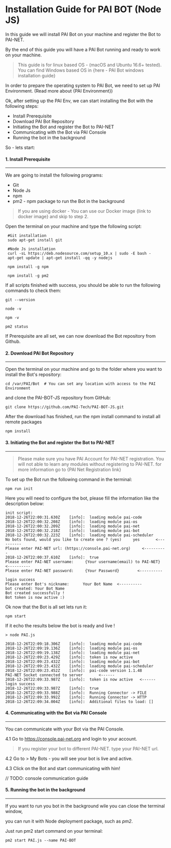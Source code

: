 Installation Guide for PAI BOT (Node JS)
========================================

In this guide we will install PAI Bot on your machine and register the Bot to PAI-NET.

By the end of this guide you will have a PAI Bot running and ready to work on your machine.

> This guide is for linux based OS - (macOS and Ubuntu 16.6+ tested). You can find Windows based OS in {here - PAI Bot windows installation guide}


In order to prepare the operating system to PAI Bot, we need to set up PAI Environment. (Read more about {PAI Environment})


Ok, after setting up the PAI Env, we can start installing the Bot with the following steps:
* Install Prerequisite
* Download PAI Bot Repository
* Initiating the Bot and register the Bot to PAI-NET
* Communicating with the Bot via PAI Console
* Running the bot in the background

So - lets start:

#### 1. Install Prerequisite
---------------------------------

We are going to install the following programs:
* Git
* Node Js
* npm
* pm2 - npm package to run the Bot in the background

> If you are using docker - You can use our Docker image {link to docker image} and skip to step 2.

Open the terminal on your machine and type the following script:
```
 #Git installation
 sudo apt-get install git

 #Node Js installation
 curl -sL https://deb.nodesource.com/setup_10.x | sudo -E bash -
 apt-get update | apt-get install -qq -y nodejs

 npm install -g npm

 npm install -g pm2

```

If all scripts finished with success, you should be able to run the following commands to check them:

```
git --version

node -v

npm -v

pm2 status
```

If Prerequisite are all set, we can now download the Bot repository from Github.

#### 2. Download PAI Bot Repository
---------------------------------

Open the terminal on your machine and go to the folder where you want to install the Bot's repository:
```
cd /var/PAI/Bot  # You can set any location with access to the PAI Environment
```

and clone the PAI-BOT-JS repository from GitHub:
```
git clone https://github.com/PAI-Tech/PAI-BOT-JS.git
```

After the download has finished, run the npm install command to install all remote packages
```
npm install
```


#### 3. Initiating the Bot and register the Bot to PAI-NET
---------------------------------

> Please make sure you have PAI Account for PAI-NET registration. You will not able to learn any modules without registering to PAI-NET.
for more information go to {PAI Net Registration link}

To set up the Bot run the following command in the terminal:
```
npm run init
```

Here you will need to configure the bot, please fill the information like the description below:
```
init script:
2018-12-26T22:00:31.630Z    [info]:  loading module pai-code
2018-12-26T22:00:32.208Z    [info]:  loading module pai-os
2018-12-26T22:00:32.209Z    [info]:  loading module pai-net
2018-12-26T22:00:32.218Z    [info]:  loading module pai-bot
2018-12-26T22:00:32.223Z    [info]:  loading module pai-scheduler
No bots found, would you like to create one ? (yes)     yes       <----------
Please enter PAI-NET url: (https://console.pai-net.org)     <----------
2018-12-26T22:00:37.610Z    [info]:  true
Please enter PAI-NET username:     {Your username(email) to PAI-NET}    <----------
Please enter PAI-NET password:     {Your Password}        <----------

login success
Please enter Bot's nickname:      Your Bot Name  <----------
bot created: Your Bot Name
Bot created successfully !
Bot token is now active :)
```


Ok now that the Bot is all set lets run it:
```
npm start
```

If it echo the results below the bot is ready and live !
```
> node PAI.js

2018-12-26T22:09:18.306Z    [info]:  loading module pai-code
2018-12-26T22:09:19.136Z    [info]:  loading module pai-os
2018-12-26T22:09:19.138Z    [info]:  loading module pai-net
2018-12-26T22:09:23.429Z    [info]:  token is now active
2018-12-26T22:09:23.432Z    [info]:  loading module pai-bot
2018-12-26T22:09:23.432Z    [info]:  loading module pai-scheduler
2018-12-26T22:09:23.452Z    [info]:  pai-code version 1.1.48
PAI-NET Socket connected to server       <------
2018-12-26T22:09:33.987Z    [info]:  token is now active   <------
login success
2018-12-26T22:09:33.987Z    [info]:  true
2018-12-26T22:09:33.988Z    [info]:  Running Connector -> FILE
2018-12-26T22:09:33.992Z    [info]:  Running Connector -> HTTP
2018-12-26T22:09:34.004Z    [info]:  Additional files to load: []
```



#### 4. Communicating with the Bot via PAI Console
---------------------------------

You can communicate with your Bot via the PAI Console.

 4.1 Go to https://console.pai-net.org and login to your account.

> If you register your bot to different PAI-NET. type your PAI-NET url.

 4.2 Go to > My Bots - you will see your bot is live and active.

 4.3 Click on the Bot and start communicating with him!

// TODO: console communication guide

#### 5. Running the bot in the background
---------------------------------

If you want to run you bot in the background wile you can close the terminal window,

you can run it with Node deployment package, such as _pm2_.

Just run pm2 start command on your terminal:
```
pm2 start PAI.js --name PAI-BOT
```

